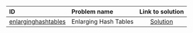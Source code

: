 | ID | Problem name | Link to solution |
|:---|:---|:---:|
| [enlarginghashtables](https://open.kattis.com/problems/enlarginghashtables) | Enlarging Hash Tables | [Solution](https://github.com/versenyi98/kattis-solutions/tree/main/solutions/enlarginghashtables)|
